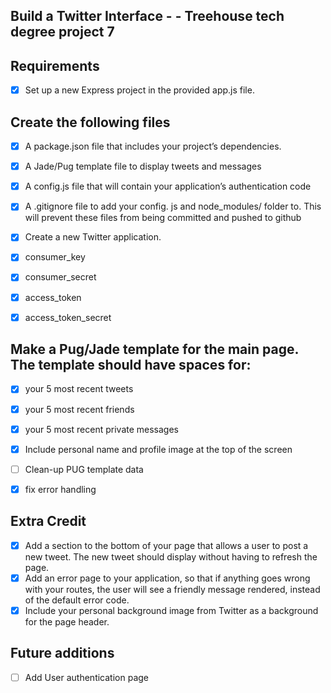## Build a Twitter Interface - - Treehouse tech degree project 7

## Requirements

- [X] Set up a new Express project in the provided app.js file.
## Create the following files
- [X] A package.json file that includes your project’s dependencies.
- [X] A Jade/Pug template file to display tweets and messages
- [X] A config.js file that will contain your application’s authentication code
- [X] A .gitignore file to add your config. js and node_modules/ folder to. This will prevent these files from being committed and pushed to github


- [X] Create a new Twitter application.
- [X] consumer_key
- [X] consumer_secret
- [X] access_token
- [X] access_token_secret

## Make a Pug/Jade template for the main page. The template should have spaces for:
- [x] your 5 most recent tweets
- [x] your 5 most recent friends
- [x] your 5 most recent private messages

- [x] Include personal name and profile image at the top of the screen
- [ ] Clean-up PUG template data
- [x] fix error handling

## Extra Credit
- [x] Add a section to the bottom of your page that allows a user to post a new tweet. The new tweet should display without having to refresh the page.
- [x] Add an error page to your application, so that if anything goes wrong with your routes, the user will see a friendly message rendered, instead of the default error code.
- [x] Include your personal background image from Twitter as a background for the page header.

## Future additions
- [ ] Add User authentication page

